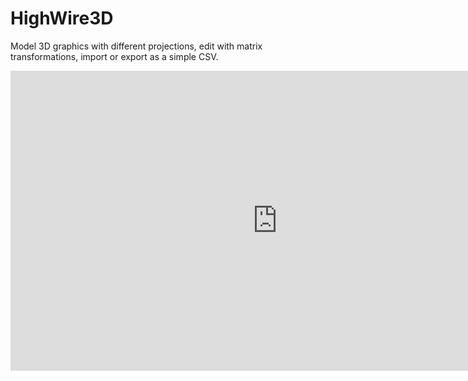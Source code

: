 # HighWire3D
Model 3D graphics with different projections, edit with matrix transformations, import or export as a simple CSV. 

<iframe width="854" height="480" src="https://zippy.gfycat.com/InferiorHelplessAkitainu.webm" frameborder="0"></iframe>
